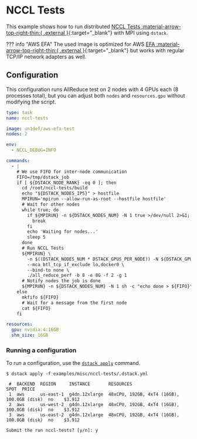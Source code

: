 # NCCL Tests

This example shows how to run distributed [NCCL Tests :material-arrow-top-right-thin:{ .external }](https://github.com/NVIDIA/nccl-tests){:target="_blank"} with MPI using `dstack`.

??? info "AWS EFA"
    The used image is optimized for AWS [EFA :material-arrow-top-right-thin:{ .external }](https://aws.amazon.com/hpc/efa/){:target="_blank"} but works with regular TCP/IP network adapters as well.

## Configuration

This configuration runs AllReduce test on 2 nodes with 4 GPUs each (8 processes total), but you can adjust both `nodes` and `resources.gpu` without modifying the script.

<div editor-title="examples/misc/nccl-tests/.dstack.yml">

```yaml
type: task
name: nccl-tests

image: un1def/aws-efa-test
nodes: 2

env:
  - NCCL_DEBUG=INFO

commands:
  - |
    # We use FIFO for inter-node communication
    FIFO=/tmp/dstack_job
    if [ ${DSTACK_NODE_RANK} -eq 0 ]; then
      cd /root/nccl-tests/build
      echo "${DSTACK_NODES_IPS}" > hostfile
      MPIRUN='mpirun --allow-run-as-root --hostfile hostfile'
      # Wait for other nodes
      while true; do
        if ${MPIRUN} -n ${DSTACK_NODES_NUM} -N 1 true >/dev/null 2>&1; then
          break
        fi
        echo 'Waiting for nodes...'
        sleep 5
      done
      # Run NCCL Tests
      ${MPIRUN} \
        -n $((DSTACK_NODES_NUM * DSTACK_GPUS_PER_NODE)) -N ${DSTACK_GPUS_PER_NODE} \
        --mca btl_tcp_if_exclude lo,docker0 \
        --bind-to none \
        ./all_reduce_perf -b 8 -e 8G -f 2 -g 1
      # Notify nodes the job is done
      ${MPIRUN} -n ${DSTACK_NODES_NUM} -N 1 sh -c "echo done > ${FIFO}"
    else
      mkfifo ${FIFO}
      # Wait for a message from the first node
      cat ${FIFO}
    fi

resources:
  gpu: nvidia:4:16GB
  shm_size: 16GB

```

</div>

### Running a configuration

To run a configuration, use the [`dstack apply`](https://dstack.ai/docs/reference/cli/dstack/apply/) command.

<div class="termy">

```shell
$ dstack apply -f examples/misc/nccl-tests/.dstack.yml

 #  BACKEND  REGION     INSTANCE       RESOURCES                                   SPOT  PRICE
 1  aws      us-east-1  g4dn.12xlarge  48xCPU, 192GB, 4xT4 (16GB), 100.0GB (disk)  no    $3.912
 2  aws      us-west-2  g4dn.12xlarge  48xCPU, 192GB, 4xT4 (16GB), 100.0GB (disk)  no    $3.912
 3  aws      us-east-2  g4dn.12xlarge  48xCPU, 192GB, 4xT4 (16GB), 100.0GB (disk)  no    $3.912

Submit the run nccl-tests? [y/n]: y
```

</div>
